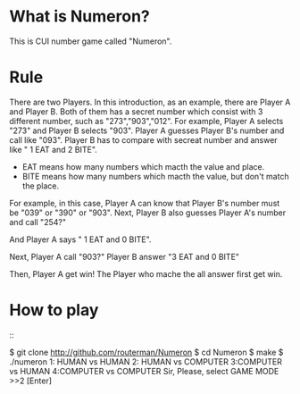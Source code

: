 What is Numeron?
=======

This is CUI number game called "Numeron".

Rule
=======

There are two Players.
In this introduction, as an example, there are Player A and Player B.
Both of them has a secret number which consist with 3 different number, such as "273","903","012".
For example, Player A selects "273" and Player B selects "903".
Player A guesses Player B's number and call like "093".
Player B has to compare with secreat number and answer like " 1 EAT and 2 BITE".

- EAT means how many numbers which macth the value and place.
- BITE means how many numbers which macth the value, but don't match the place.

For example, in this case, Player A can know that Player B's number must be "039" or "390" or "903".
Next, Player B also guesses Player A's number and call "254?"

And Player A says " 1 EAT and 0 BITE".

Next, Player A call "903?"
Player B answer "3 EAT and 0 BITE"

Then, Player A get win!
The Player who mache the all answer first get win.


How to play
=======

::

 $ git clone http://github.com/routerman/Numeron 
 $ cd Numeron 
 $ make 
 $ ./numeron 
 1:   HUMAN vs HUMAN 
 2:   HUMAN vs COMPUTER 
 3:COMPUTER vs HUMAN 
 4:COMPUTER vs COMPUTER 
 Sir, Please, select GAME MODE >>2 [Enter] 
